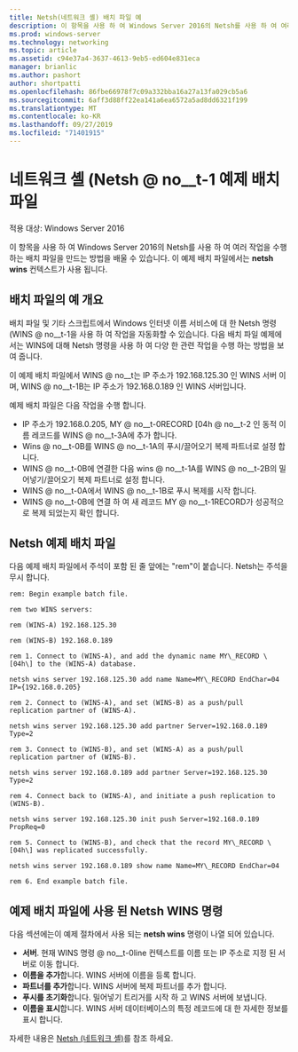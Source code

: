 ```yaml
---
title: Netsh(네트워크 셸) 배치 파일 예
description: 이 항목을 사용 하 여 Windows Server 2016의 Netsh를 사용 하 여 여러 작업을 수행 하는 배치 파일을 만드는 방법을 배울 수 있습니다.
ms.prod: windows-server
ms.technology: networking
ms.topic: article
ms.assetid: c94e37a4-3637-4613-9eb5-ed604e831eca
manager: brianlic
ms.author: pashort
author: shortpatti
ms.openlocfilehash: 86fbe66978f7c09a332bba16a27a13fa029cb5a6
ms.sourcegitcommit: 6aff3d88ff22ea141a6ea6572a5ad8dd6321f199
ms.translationtype: MT
ms.contentlocale: ko-KR
ms.lasthandoff: 09/27/2019
ms.locfileid: "71401915"
---
```

# <a name="network-shell-netsh-example-batch-file"></a>네트워크 셸 \(Netsh @ no__t-1 예제 배치 파일

적용 대상: Windows Server 2016

이 항목을 사용 하 여 Windows Server 2016의 Netsh를 사용 하 여 여러 작업을 수행 하는 배치 파일을 만드는 방법을 배울 수 있습니다. 이 예제 배치 파일에서는 **netsh wins** 컨텍스트가 사용 됩니다.

## <a name="example-batch-file-overview"></a>배치 파일의 예 개요

배치 파일 및 기타 스크립트에서 Windows 인터넷 이름 서비스에 대 한 Netsh 명령 \(WINS @ no__t-1을 사용 하 여 작업을 자동화할 수 있습니다. 다음 배치 파일 예제에서는 WINS에 대해 Netsh 명령을 사용 하 여 다양 한 관련 작업을 수행 하는 방법을 보여 줍니다.

이 예제 배치 파일에서 WINS @ no__t는 IP 주소가 192.168.125.30 인 WINS 서버 이며, WINS @ no__t-1B는 IP 주소가 192.168.0.189 인 WINS 서버입니다.

예제 배치 파일은 다음 작업을 수행 합니다.

- IP 주소가 192.168.0.205, MY @ no__t-0RECORD \[04h @ no__t-2 인 동적 이름 레코드를 WINS @ no__t-3A에 추가 합니다.
- Wins @ no__t-0B를 WINS @ no__t-1A의 푸시/끌어오기 복제 파트너로 설정 합니다.
- WINS @ no__t-0B에 연결한 다음 wins @ no__t-1A를 WINS @ no__t-2B의 밀어넣기/끌어오기 복제 파트너로 설정 합니다.
- WINS @ no__t-0A에서 WINS @ no__t-1B로 푸시 복제를 시작 합니다.
- WINS @ no__t-0B에 연결 하 여 새 레코드 MY @ no__t-1RECORD가 성공적으로 복제 되었는지 확인 합니다.

## <a name="netsh-example-batch-file"></a>Netsh 예제 배치 파일

다음 예제 배치 파일에서 주석이 포함 된 줄 앞에는 "rem"이 붙습니다. Netsh는 주석을 무시 합니다.

    rem: Begin example batch file.
    
    rem two WINS servers:
    
    rem (WINS-A) 192.168.125.30
    
    rem (WINS-B) 192.168.0.189
    
    rem 1. Connect to (WINS-A), and add the dynamic name MY\_RECORD \[04h\] to the (WINS-A) database.
    
    netsh wins server 192.168.125.30 add name Name=MY\_RECORD EndChar=04 IP={192.168.0.205}
    
    rem 2. Connect to (WINS-A), and set (WINS-B) as a push/pull replication partner of (WINS-A).
    
    netsh wins server 192.168.125.30 add partner Server=192.168.0.189 Type=2
    
    rem 3. Connect to (WINS-B), and set (WINS-A) as a push/pull replication partner of (WINS-B).
    
    netsh wins server 192.168.0.189 add partner Server=192.168.125.30 Type=2
    
    rem 4. Connect back to (WINS-A), and initiate a push replication to (WINS-B).
    
    netsh wins server 192.168.125.30 init push Server=192.168.0.189 PropReq=0
    
    rem 5. Connect to (WINS-B), and check that the record MY\_RECORD \[04h\] was replicated successfully.
    
    netsh wins server 192.168.0.189 show name Name=MY\_RECORD EndChar=04
    
    rem 6. End example batch file.

## <a name="netsh-wins-commands-used-in-the-example-batch-file"></a>예제 배치 파일에 사용 된 Netsh WINS 명령

다음 섹션에는이 예제 절차에서 사용 되는 **netsh wins** 명령이 나열 되어 있습니다.

- **서버**. 현재 WINS 명령 @ no__t-0line 컨텍스트를 이름 또는 IP 주소로 지정 된 서버로 이동 합니다.
- **이름을 추가**합니다. WINS 서버에 이름을 등록 합니다.
- **파트너를 추가**합니다. WINS 서버에 복제 파트너를 추가 합니다.
- **푸시를 초기화**합니다. 밀어넣기 트리거를 시작 하 고 WINS 서버에 보냅니다.
- **이름을 표시**합니다. WINS 서버 데이터베이스의 특정 레코드에 대 한 자세한 정보를 표시 합니다.  

자세한 내용은 [Netsh (네트워크 셸)](netsh.md)를 참조 하세요.
